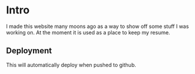 # Intro

I made this website many moons ago as a way to show off some stuff I was working on. At the moment it is used as a place to keep my resume.

## Deployment
This will automatically deploy when pushed to github.